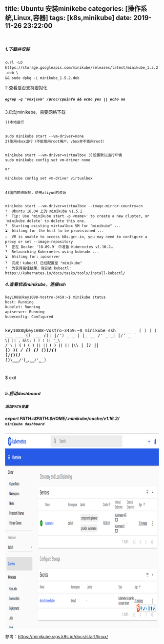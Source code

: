 title: Ubuntu 安装minikebe
categories: [操作系统,Linux,容器]
tags: [k8s,minikube]
date: 2019-11-26 23:22:00
---
&nbsp;
<h5>1.下载并安装</h5>
<code class="language-shell" data-lang="shell">curl -LO https://storage.googleapis.com/minikube/releases/latest/minikube_1.5.2.deb \
&amp;&amp; sudo dpkg -i minikube_1.5.2.deb</code>

2.查看是否支持虚拟化
<div class="highlight">
<h5><code class="language-shell" data-lang="shell">egrep -q 'vmx|svm' /proc/cpuinfo &amp;&amp; echo yes || echo no</code></h5>
3.启动minikebe，需要网络下载
<div class="highlight">
<pre><code class="language-shell" data-lang="shell">1)本地运行

sudo minikube start --vm-driver=none</code> <code class="language-shell" data-lang="shell">2)使用vbox运行（不能使用root用户，vbox非不能用root）</code></pre>
<div class="highlight">
<pre><code class="language-shell" data-lang="shell">minikube start --vm-driver=virtualbox</code> <code class="language-shell" data-lang="shell">3)设置默认运行环境
</code><code class="language-shell" data-lang="shell">sudo minikube config set vm-driver none</code></pre>
<div class="code-tabs">
<div class="tab-content">
<div class="tab-pane active" title="虚拟盒子">
<div class="highlight">
<div class="code-tabs">
<div class="tab-content">
<div class="tab-pane active" title="无（裸金属）">
<div class="highlight">
<pre><code class="language-shell" data-lang="shell">or</code></pre>
</div>
</div>
</div>
</div>
<pre><code class="language-shell" data-lang="shell">minikube config set vm-driver virtualbox

4)国内网络限制，使用aliyun的资源
</code></pre>
<pre><code>minikube start --vm-driver=virtualbox --image-mirror-country=cn 
?  Ubuntu 18.04 上的 minikube v1.5.2
?  Tip: Use 'minikube start -p &lt;name&gt;' to create a new cluster, or 'minikube delete' to delete this one.
?  Starting existing virtualbox VM for "minikube" ...
⌛  Waiting for the host to be provisioned ...
⚠️  VM is unable to access k8s.gcr.io, you may need to configure a proxy or set --image-repository
?  正在 Docker '18.09.9' 中准备 Kubernetes v1.16.2…
?  Relaunching Kubernetes using kubeadm ... 
⌛  Waiting for: apiserver
?  完成！kubectl 已经配置至 "minikube"
?  为获得最佳结果，请安装 kubectl：https://kubernetes.io/docs/tasks/tools/install-kubectl/</code></pre>
</div>
</div>
</div>
</div>
</div>
<h5>4.查看状态minikube，连接ssh</h5>
<pre><code class="language-shell" data-lang="shell">key1088@key1088-Vostro-3459:~$ minikube status
host: Running
kubelet: Running
apiserver: Running
kubeconfig: Configured

</code>key1088@key1088-Vostro-3459:~$ minikube ssh _ _ _ _ ( ) ( ) ___ ___ (_) ___ (_)| |/') _ _ | |_ __ /' _ ` _ `\| |/' _ `\| || , &lt; ( ) ( )| '_`\ /'__`\ | ( ) ( ) || || ( ) || || |\`\ | (_) || |_) )( ___/ (_) (_) (_)(_)(_) (_)(_)(_) (_)`\___/'(_,__/'`\____)</pre>
<pre><code class="language-shell" data-lang="shell"></code></pre>
$ exit
<pre><code class="language-shell" data-lang="shell"></code></pre>
<h5>5.启动dashboard</h5>
<h5><code class="language-shell" data-lang="shell">添加PATH变量</code></h5>
<h5>export PATH=$PATH:$HOME/.minikube/cache/v1.16.2/<code class="language-shell" data-lang="shell">
</code><code class="language-shell" data-lang="shell">minikube dashboard</code></h5>
</div>
<img class="alignnone size-full wp-image-605" src="/images/2019/11/2019-11-27-22-46-48屏幕截图.png" alt="" width="1287" height="639" />

参考：https://minikube.sigs.k8s.io/docs/start/linux/

</div>
